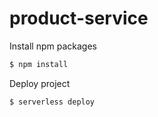 # product-service

Install npm packages
``` bash
$ npm install
```

Deploy project
``` bash
$ serverless deploy
```